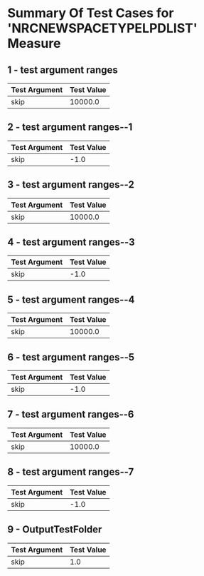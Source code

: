 # Summary Of Test Cases for 'NRCNEWSPACETYPELPDLIST' Measure
 
## 1 - test argument ranges
| Test Argument | Test Value |
| ------------- | ---------- |
| skip |10000.0 |
 
## 2 - test argument ranges--1
| Test Argument | Test Value |
| ------------- | ---------- |
| skip |-1.0 |
 
## 3 - test argument ranges--2
| Test Argument | Test Value |
| ------------- | ---------- |
| skip |10000.0 |
 
## 4 - test argument ranges--3
| Test Argument | Test Value |
| ------------- | ---------- |
| skip |-1.0 |
 
## 5 - test argument ranges--4
| Test Argument | Test Value |
| ------------- | ---------- |
| skip |10000.0 |
 
## 6 - test argument ranges--5
| Test Argument | Test Value |
| ------------- | ---------- |
| skip |-1.0 |
 
## 7 - test argument ranges--6
| Test Argument | Test Value |
| ------------- | ---------- |
| skip |10000.0 |
 
## 8 - test argument ranges--7
| Test Argument | Test Value |
| ------------- | ---------- |
| skip |-1.0 |
 
## 9 - OutputTestFolder
| Test Argument | Test Value |
| ------------- | ---------- |
| skip |1.0 |
 
